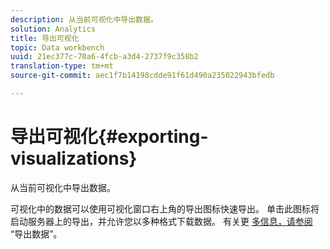 ```yaml
---
description: 从当前可视化中导出数据。
solution: Analytics
title: 导出可视化
topic: Data workbench
uuid: 21ec377c-70a6-4fcb-a3d4-2737f9c358b2
translation-type: tm+mt
source-git-commit: aec1f7b14198cdde91f61d490a235022943bfedb

---
```



# 导出可视化{#exporting-visualizations}

从当前可视化中导出数据。

可视化中的数据可以使用可视化窗口右上角的导出图标快速导出。 单击此图标将启动服务器上的导出，并允许您以多种格式下载数据。 有关更 [多信息，请参阅](../../../../home/c-adobe-data-workbench-dashboard/c-exporting-data.md#concept-826596f7c95649b2adbcafd91fad782b) “导出数据”。
